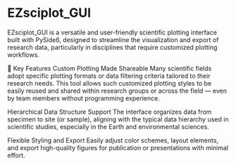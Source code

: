 # EZsciplot_GUI
EZsciplot_GUI is a versatile and user-friendly scientific plotting interface built with PySide6, designed to streamline the visualization and export of research data, particularly in disciplines that require customized plotting workflows.

🌟 Key Features
Custom Plotting Made Shareable
Many scientific fields adopt specific plotting formats or data filtering criteria tailored to their research needs. This tool allows such customized plotting styles to be easily reused and shared within research groups or across the field — even by team members without programming experience.

Hierarchical Data Structure Support
The interface organizes data from specimen to site (or sample), aligning with the typical data hierarchy used in scientific studies, especially in the Earth and environmental sciences.

Flexible Styling and Export
Easily adjust color schemes, layout elements, and export high-quality figures for publication or presentations with minimal effort.
